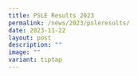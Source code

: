 ```yaml
---
title: PSLE Results 2023
permalink: /news/2023/psleresults/
date: 2023-11-22
layout: post
description: ""
image: ""
variant: tiptap
---
```

